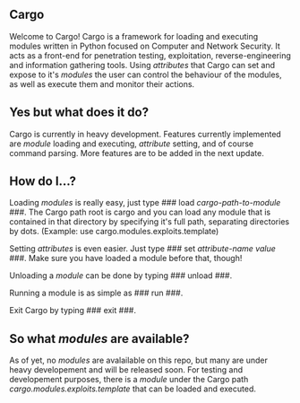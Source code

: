 ## Cargo ##
Welcome to Cargo! Cargo is a framework for loading and executing modules written in Python focused on Computer and Network Security. It acts as a front-end for penetration testing, exploitation, reverse-engineering and information gathering tools. Using *attributes* that Cargo can set and expose to it's *modules* the user can control the behaviour of the modules, as well as execute them and monitor their actions.

## Yes but what does it do? ##
Cargo is currently in heavy development. Features currently implemented are *module* loading and executing, *attribute* setting, and of course command parsing. More features are to be added in the next update.

## How do I...? ##
Loading *modules* is really easy, just type ### load *cargo-path-to-module* ###. The Cargo path root is cargo and you can load any module that is contained in that directory by specifying it's full path, separating directories by dots. (Example: use cargo.modules.exploits.template)

Setting *attributes* is even easier. Just type ### set *attribute-name* *value* ###. Make sure you have loaded a module before that, though!

Unloading a *module* can be done by typing ### unload ###.

Running a module is as simple as ### run ###.

Exit Cargo by typing ### exit ###.

## So what *modules* are available? ##
As of yet, no *modules* are avalailable on this repo, but many are under heavy developement and will be released soon. For testing and developement purposes, there is a *module* under the Cargo path *cargo.modules.exploits.template* that can be loaded and executed.
